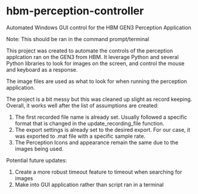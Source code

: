 # hbm-perception-controller


Automated Windows GUI control for the HBM GEN3 Perception Application

Note: This should be ran in the command prompt/terminal 

This project was created to automate the controls of the perception applcation ran on the GEN3 from HBM.
It leverage Python and several Python libraries to look for images on the screen, and control the mouse and keyboard as a response.

The image files are used as what to look for when running the perception application.


The project is a bit messy but this was cleaned up slight as record keeping. Overall, it works well after the list of assumptions are created:
1. The first recorded file name is already set. Usually followed a specific format that is changed in the update_recording_file function.
2. The export settings is already set to the desired export. For our case, it was exported to .mat file with a specific sample rate.
3. The Perception Icons and appearance remain the same due to the images being used.

Potential future updates:
1. Create a more robust timeout feature to timeout when searching for images
2. Make into GUI application rather than script ran in a terminal



